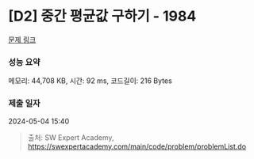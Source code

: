 # [D2] 중간 평균값 구하기 - 1984 

[문제 링크](https://swexpertacademy.com/main/code/problem/problemDetail.do?contestProbId=AV5Pw_-KAdcDFAUq) 

### 성능 요약

메모리: 44,708 KB, 시간: 92 ms, 코드길이: 216 Bytes

### 제출 일자

2024-05-04 15:40



> 출처: SW Expert Academy, https://swexpertacademy.com/main/code/problem/problemList.do